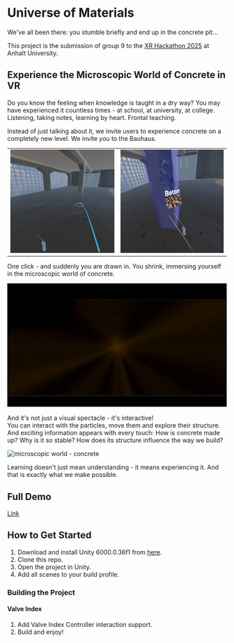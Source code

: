 # Universe of Materials

We've all been there: you stumble briefly and end up in the concrete pit...

This project is the submission of group 9 to the [XR Hackathon 2025](https://www.hs-anhalt.de/en/hochschule-anhalt/profil/projekte/praxwerk/translate-to-english-xr-hackathon.html) at Anhalt University.

## Experience the Microscopic World of Concrete in VR

Do you know the feeling when knowledge is taught in a dry way? You may have experienced it countless times - at school, at university, at college. Listening, taking notes, learning by heart. Frontal teaching.

Instead of just talking about it, we invite users to experience concrete on a completely new level. We invite *you* to the Bauhaus.

|                                                     |                                                   |
| --------------------------------------------------- | ------------------------------------------------- |
| ![macroscopic world - bauhaus](./media/bauhaus.png) | ![macroscopic world - pillar](./media/pillar.png) |

One click - and suddenly you are drawn in. You shrink, immersing yourself in the microscopic world of concrete.

![wormhole](<./media/wormhole.gif>)

And it's not just a visual spectacle - it's interactive!  
You can interact with the particles, move them and explore their structure. And exciting information appears with every touch: How is concrete made up? Why is it so stable? How does its structure influence the way we build?

![microscopic world - concrete](./media/microverse.gif)

Learning doesn't just mean understanding - it means experiencing it. And that is exactly what we make possible.

## Full Demo

[Link](./media/demo.mp4)

## How to Get Started

1. Download and install Unity 6000.0.36f1 from [here](https://unity.com/releases/editor/archive).
2. Clone this repo.
3. Open the project in Unity.
4. Add all scenes to your build profile.

### Building the Project

#### Valve Index

1. Add Valve Index Controller interaction support.
2. Build and enjoy!
